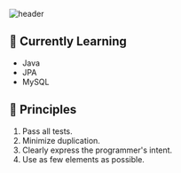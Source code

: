 ![header](https://capsule-render.vercel.app/api?type=waving&color=0:005bea,100:00c6fb&height=230&section=header&text=Welcome%20my%20github&fontSize=50&animation=fadeIn&fontColor=ffffff&fontAlign=70&fontAlignY=70)


## 🌱 Currently Learning

- Java
- JPA
- MySQL

## 🧭 Principles
1. Pass all tests.
2. Minimize duplication.
3. Clearly express the programmer's intent.
4. Use as few elements as possible.
  
